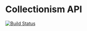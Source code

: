 Collectionism API
===================
[![Build Status](https://travis-ci.org/andresbonilla/collectionism-api.png)](https://travis-ci.org/andresbonilla/collectionism-api)